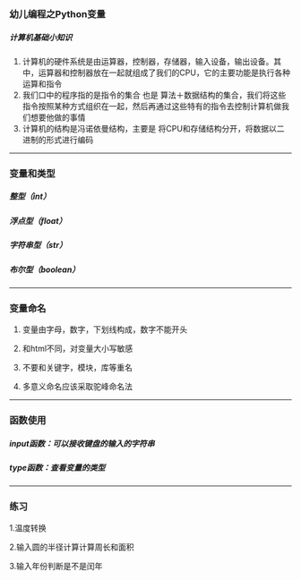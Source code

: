 ### 幼儿编程之Python变量

##### 计算机基础小知识

1. 计算机的硬件系统是由运算器，控制器，存储器，输入设备，输出设备。其中，运算器和控制器放在一起就组成了我们的CPU，它的主要功能是执行各种运算和指令
2. 我们口中的程序指的是指令的集合 也是 算法＋数据结构的集合，我们将这些指令按照某种方式组织在一起，然后再通过这些特有的指令去控制计算机做我们想要他做的事情
3. 计算机的结构是冯诺依曼结构，主要是 将CPU和存储结构分开，将数据以二进制的形式进行编码

----

### 变量和类型

#####     整型（int）

##### 	浮点型（float）

##### 	字符串型（str）

##### 	布尔型（boolean）

----

### 变量命名

1. 变量由字母，数字，下划线构成，数字不能开头

2. 和html不同，对变量大小写敏感 

3. 不要和关键字，模块，库等重名

4. 多意义命名应该采取驼峰命名法

   

---

### 函数使用

##### input函数：可以接收键盘的输入的字符串

##### type函数：查看变量的类型

---

### 练习

1.温度转换

2.输入圆的半径计算计算周长和面积

3.输入年份判断是不是闰年



### 	